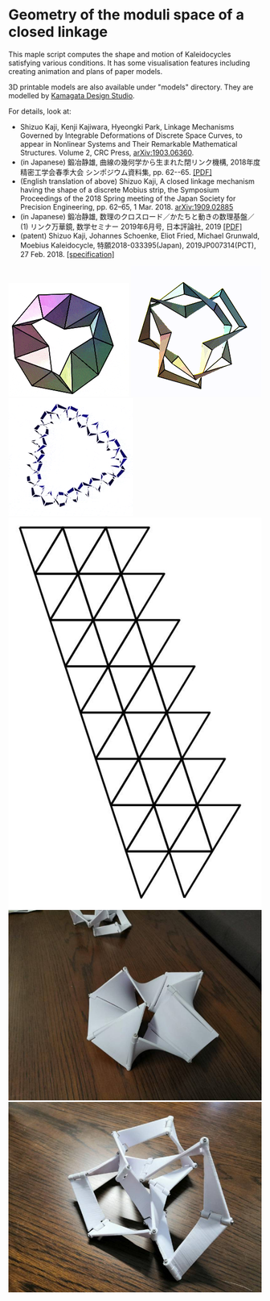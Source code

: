 Geometry of the moduli space of a closed linkage
==================
This maple script computes the shape and motion of Kaleidocycles satisfying various conditions.
It has some visualisation features including creating animation and plans of paper models.

3D printable models are also available under "models" directory.
They are modelled by [Kamagata Design Studio](https://kdstudio.jp/).

For details, look at:
* Shizuo Kaji, Kenji Kajiwara, Hyeongki Park, Linkage Mechanisms Governed by Integrable Deformations of Discrete Space Curves, to appear in Nonlinear Systems and Their Remarkable Mathematical Structures. Volume 2, CRC Press, [arXiv:1903.06360](https://arxiv.org/abs/1903.06360).
* (in Japanese) 鍛冶静雄, 曲線の幾何学から生まれた閉リンク機構, 2018年度精密工学会春季大会 シンポジウム資料集, pp. 62--65. [[PDF]](https://www.math.kyoto-u.ac.jp/~kaji/papers/linkage.pdf)
* (English translation of above) Shizuo Kaji, A closed linkage mechanism having the shape of a discrete Mobius strip, the Symposium Proceedings of the 2018 Spring meeting of the Japan Society for Precision Engineering, pp. 62–65, 1 Mar. 2018. [arXiv:1909.02885](https://arxiv.org/abs/1909.02885)
* (in Japanese) 鍛冶静雄, 数理のクロスロード／かたちと動きの数理基盤／(1) リンク万華鏡, 数学セミナー 2019年6月号, 日本評論社, 2019 [[PDF]](https://www.math.kyoto-u.ac.jp/~kaji/papers/susemi201906-linkage.pdf)
* (patent) Shizuo Kaji, Johannes Schoenke, Eliot Fried, Michael Grunwald, Moebius Kaleidocycle, 特願2018-033395(Japan), 2019JP007314(PCT), 27 Feb. 2018. [[specification]](https://jstore.jst.go.jp/foreignPatentDetail.html?foreign_id=9970)

![K9](https://github.com/shizuo-kaji/Kaleidocycle/blob/master/K9.gif?raw=true)
![K8](https://github.com/shizuo-kaji/Kaleidocycle/blob/master/k8_t.gif?raw=true)
![K24div](https://github.com/shizuo-kaji/Kaleidocycle/blob/master/K24div-trefoil.gif?raw=true)
![paper-K7](https://github.com/shizuo-kaji/Kaleidocycle/blob/master/paper-K7.jpg?raw=true)
![K8](https://github.com/shizuo-kaji/Kaleidocycle/blob/master/3dprint-K8.jpg?raw=true)
![K7-trefoil](https://github.com/shizuo-kaji/Kaleidocycle/blob/master/3dprint-K7-trefiol.jpg?raw=true)

